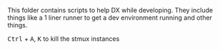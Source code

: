 This folder contains scripts to help DX while developing.
They include things like a 1 liner runner to get a dev environment running and other things.

<kbd>Ctrl</kbd> + <kbd>A</kbd>, <kbd>K</kbd> to kill the stmux instances
